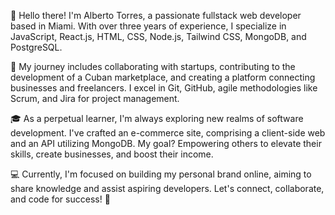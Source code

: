👋 Hello there! I'm Alberto Torres, a passionate fullstack web developer based in Miami. With over three years of experience, I specialize in JavaScript, React.js, HTML, CSS, Node.js, Tailwind CSS, MongoDB, and PostgreSQL.

🚀 My journey includes collaborating with startups, contributing to the development of a Cuban marketplace, and creating a platform connecting businesses and freelancers. I excel in Git, GitHub, agile methodologies like Scrum, and Jira for project management.

🎓 As a perpetual learner, I'm always exploring new realms of software development. I've crafted an e-commerce site, comprising a client-side web and an API utilizing MongoDB. My goal? Empowering others to elevate their skills, create businesses, and boost their income.

💻 Currently, I'm focused on building my personal brand online, aiming to share knowledge and assist aspiring developers. Let's connect, collaborate, and code for success! 🚀

